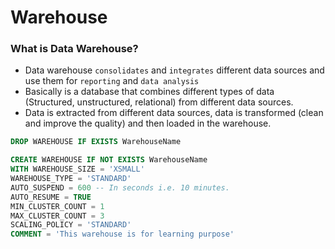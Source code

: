 # Warehouse

### What is Data Warehouse?

- Data warehouse `consolidates` and `integrates` different data sources and use them for `reporting` and `data analysis`
- Basically is a database that combines different types of data (Structured, unstructured, relational) from different data sources.
- Data is extracted from different data sources, data is transformed (clean and improve the quality) and then loaded in the warehouse.
```SQL
DROP WAREHOUSE IF EXISTS WarehouseName

CREATE WAREHOUSE IF NOT EXISTS WarehouseName
WITH WAREHOUSE_SIZE = 'XSMALL'
WAREHOUSE_TYPE = 'STANDARD'
AUTO_SUSPEND = 600 -- In seconds i.e. 10 minutes.
AUTO_RESUME = TRUE 
MIN_CLUSTER_COUNT = 1
MAX_CLUSTER_COUNT = 3
SCALING_POLICY = 'STANDARD'
COMMENT = 'This warehouse is for learning purpose'
```
